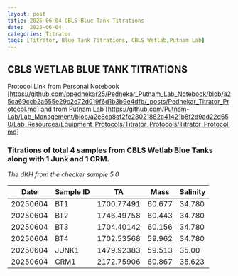 ```yaml
---
layout: post
title: 2025-06-04 CBLS Blue Tank Titrations
date:  2025-06-04 
categories: Titrator
tags: [Titrator, Blue Tank Titrations, CBLS Wetlab,Putnam Lab]
---
```

## CBLS WETLAB BLUE TANK TITRATIONS

Protocol Link from Personal Notebook [https://github.com/ppednekar25/Pednekar_Putnam_Lab_Notebook/blob/a25ca69ccb2a655e29c2e72d019f6d1b3b9e4dfb/_posts/Pednekar_Titrator_Protocol.md] and 
from Putnam Lab [https://github.com/Putnam-Lab/Lab_Management/blob/a2e8ca8af2fe28021882a41421b8f2d9ad22d650/Lab_Resources/Equipment_Protocols/Titrator_Protocols/Titrator_Protocol.md]

### Titrations of total 4 samples from CBLS Wetlab Blue Tanks along with 1 Junk and 1 CRM.

 *The dKH from the checker sample 5.0*
 
 
 |Date | Sample ID                   | TA | Mass | Salinity |
|-----------|---------------------------|------------|------------|--------------|
| 20250604 | BT1	|  1700.77491    | 60.677  |   34.780 |
| 20250604 | BT2  |  1746.49758   |   60.443  | 34.780  |
| 20250604 | BT3  | 1704.40142  | 60.156      |   34.780      |
| 20250604 | BT4  |   1702.53568     | 59.962  |  34.780     |
| 20250604 | JUNK1 |   1479.92383  | 59.513       |   35.00      |
| 20250604 | CRM1 |   2172.75906    | 60.867  |      35.623    |
